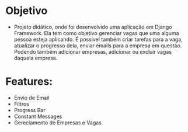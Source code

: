 # Objetivo

- Projeto didático, onde foi desenvolvido uma aplicação em Django Framework. 
Ela tem como objetivo gerenciar vagas que uma alguma pessoa esteja aplicando. É possivel também criar tarefas para a vaga, atualizar o progresso dela, enviar emails para a empresa em questão.
Podendo também adicionar empresas, adicionar ou excluir vagas daquela empresa.






# Features: 

- Envio de Email
- Filtros
- Progress Bar
- Constant Messages
- Gereciamento de Empresas e Vagas
